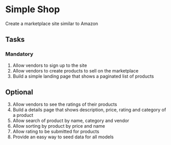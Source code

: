 # Simple Shop

Create a marketplace site similar to Amazon

## Tasks

### Mandatory

1. Allow vendors to sign up to the site
1. Allow vendors to create products to sell on the marketplace
1. Build a simple landing page that shows a paginated list of products

## Optional

3. Allow vendors to see the ratings of their products
4. Build a details page that shows description, price, rating and category of a product
5. Allow search of product by name, category and vendor
6. Allow sorting by product by price and name
7. Allow rating to be submitted for products
8. Provide an easy way to seed data for all models
